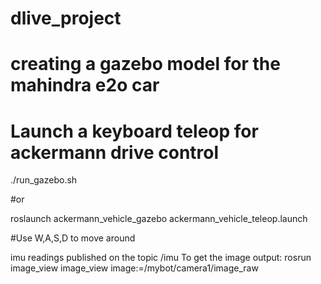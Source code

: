 # dlive_project
# creating a gazebo model for the mahindra e2o car

# Launch a keyboard teleop for ackermann drive control
./run_gazebo.sh

#or

roslaunch ackermann_vehicle_gazebo ackermann_vehicle_teleop.launch

#Use W,A,S,D to move around 

imu readings published on the topic /imu
To get the image output: rosrun image_view image_view image:=/mybot/camera1/image_raw


